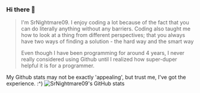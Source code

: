 ### Hi there 👋

>I'm SrNightmare09. I enjoy coding a lot because of the fact that you can do literally anything without any barriers. Coding also taught me how to look at a thing from different perspectives; that you always have two ways of finding a solution - the hard way and the smart way
>
>Even though I have been programming for around 4 years, I never really considered using Github until I realized how super-duper helpful it is for a programmer. 
 
 My Github stats may not be exactly 'appealing', but trust me, I've got the experience. :^)
![SrNightmare09's GitHub stats](https://github-readme-stats.vercel.app/api?username=SrNightmare09&show_icons=true&theme=tokyonight)
